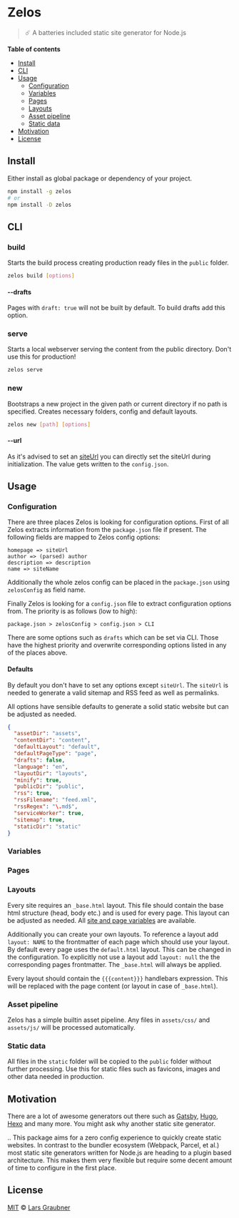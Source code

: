 # Zelos

> ☄️ A batteries included static site generator for Node.js

__Table of contents__

- [Install](#install)
- [CLI](#cli)
- [Usage](#usage)
  - [Configuration](#configuration)
  - [Variables](#variables)
  - [Pages](#pages)
  - [Layouts](#layouts)
  - [Asset pipeline](#asset-pipeline)
  - [Static data](#static-data)
- [Motivation](#motivation)
- [License](#license)

## Install

Either install as global package or dependency of your project.

```bash
npm install -g zelos
# or
npm install -D zelos
```

## CLI

### build

Starts the build process creating production ready files in the `public` folder.

```bash
zelos build [options]
```

#### --drafts

Pages with `draft: true` will not be built by default. To build drafts add this option.

### serve

Starts a local webserver serving the content from the public directory. Don't use this for production!

```bash
zelos serve
```

### new

Bootstraps a new project in the given path or current directory if no path is specified. Creates necessary folders, config and default layouts.

```bash
zelos new [path] [options]
```

#### --url

As it's advised to set an [siteUrl](#defaults) you can directly set the siteUrl during initialization. The value gets written to the `config.json`.

## Usage

### Configuration

There are three places Zelos is looking for configuration options. First of all Zelos extracts information from the `package.json` file if present. The following fields are mapped to Zelos config options:

```
homepage => siteUrl
author => (parsed) author
description => description
name => siteName
```

Additionally the whole zelos config can be placed in the `package.json` using `zelosConfig` as field name.

Finally Zelos is looking for a `config.json` file to extract configuration options from. The priority is as follows (low to high):

```
package.json > zelosConfig > config.json > CLI
```

There are some options such as `drafts` which can be set via CLI. Those have the highest priority and overwrite corresponding options listed in any of the places above.

#### Defaults

By default you don't have to set any options except `siteUrl`. The `siteUrl` is needed to generate a valid sitemap and RSS feed as well as permalinks.

All options have sensible defaults to generate a solid static website but can be adjusted as needed.

```json
{
  "assetDir": "assets",
  "contentDir": "content",
  "defaultLayout": "default",
  "defaultPageType": "page",
  "drafts": false,
  "language": "en",
  "layoutDir": "layouts",
  "minify": true,
  "publicDir": "public",
  "rss": true,
  "rssFilename": "feed.xml",
  "rssRegex": "\.md$",
  "serviceWorker": true,
  "sitemap": true,
  "staticDir": "static"
}
```

### Variables

### Pages

### Layouts

Every site requires an `_base.html` layout. This file should contain the base html structure (head, body etc.) and is used for every page. This layout can be adjusted as needed. All [site and page variables](#variables) are available.

Additionally you can create your own layouts. To reference a layout add `layout: NAME` to the frontmatter of each page which should use your layout. By default every page uses the `default.html` layout. This can be changed in the configuration. To explicitly not use a layout add `layout: null` the the corresponding pages frontmatter. The `_base.html` will always be applied.

Every layout should contain the `{{{content}}}` handlebars expression. This will be replaced with the page content (or layout in case of `_base.html`).


### Asset pipeline

Zelos has a simple builtin asset pipeline. Any files in `assets/css/` and `assets/js/` will be processed automatically.

### Static data

All files in the `static` folder will be copied to the `public` folder without further processing. Use this for static files such as favicons, images and other data needed in production.

## Motivation

There are a lot of awesome generators out there such as [Gatsby](https://gatsbyjs.org), [Hugo](http://gohugo.io), [Hexo](https://hexo.io) and many more. You might ask why another static site generator.

..
This package aims for a zero config experience to quickly create static websites. In contrast to the bundler ecosystem (Webpack, Parcel, et al.) most static site generators written for Node.js are heading to a plugin based architecture. This makes them very flexible but require some decent amount of time to configure in the first place.

## License

[MIT](https://github.com/lgraubner/zelos/blob/master/LICENSE) © [Lars Graubner](https://larsgraubner.com)
